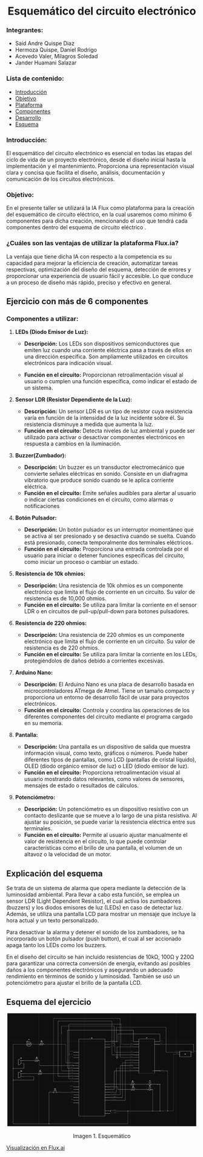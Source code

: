 # <h1 align= "center"> **Esquemático del circuito electrónico**</h1>

### Integrantes:
* Said Andre Quispe Diaz
* Hermoza Quispe, Daniel Rodrigo
* Acevedo Valer, Milagros Soledad
* Jander Huamani Salazar
### Lista de contenido:
* [Introducción](#introducción) 
* [Objetivo](#objetivo)
* [Plataforma](#¿cuáles-son-las-ventajas-de-utilizar-la-plataforma-fluxia)
* [Componentes](#componentes-a-utilizar)
* [Desarrollo](#explicación-del-esquema)
* [Esquema](#esquema-del-ejercicio)

### Introducción: 
  El esquemático del circuito electrónico es esencial en todas las etapas del ciclo de vida de un proyecto electrónico, desde el diseño inicial hasta la implementación y el mantenimiento. Proporciona una representación visual clara y concisa que facilita el diseño, análisis, documentación y comunicación de los circuitos electrónicos.
### Objetivo: 
En el presente taller se utilizará la IA Flux como plataforma para la creación del esquemático de circuito eléctrico, en la cual usaremos como mínimo 6 componentes para dicha creación, mencionando el uso que tendrá cada componentes dentro del esquema de circuito eléctrico .
### ¿Cuáles son las ventajas de utilizar la plataforma Flux.ia?
La ventaja que tiene dicha IA con respecto a la competencia es su capacidad para mejorar la eficiencia de creación, automatizar tareas respectivas, optimización del diseño del esquema, detección de errores y proporcionar una experiencia de usuario fácil y accesible. Lo que conduce a un proceso de diseño más rápido, preciso y efectivo en general. 

## Ejercicio con más de 6 componentes
### Componentes a utilizar:
1. **LEDs (Diodo Emisor de Luz):**  
    * **Descripción:** Los LEDs son dispositivos semiconductores que emiten luz cuando una corriente eléctrica pasa a través de ellos en una dirección específica. Son ampliamente utilizados en circuitos electrónicos para indicación visual.

    * **Función en el circuito:** Proporcionan retroalimentación visual al usuario o cumplen una función específica, como indicar el estado de un sistema.

2. **Sensor LDR (Resistor Dependiente de la Luz):** 
    * **Descripción:** Un sensor LDR es un tipo de resistor cuya resistencia varía en función de la intensidad de la luz incidente sobre él. Su resistencia disminuye a medida que aumenta la luz.
    * **Función en el circuito:** Detecta niveles de luz ambiental y puede ser utilizado para activar o desactivar componentes electrónicos en respuesta a cambios en la iluminación.

3. **Buzzer(Zumbador):** 
    * **Descripción:** Un buzzer es un transductor electromecánico que convierte señales eléctricas en sonido. Consiste en un diafragma vibratorio que produce sonido cuando se le aplica corriente eléctrica.
    * **Función en el circuito:** Emite señales audibles para alertar al usuario o indicar ciertas condiciones en el circuito, como alarmas o notificaciones

4. **Botón Pulsador:**
    * **Descripción:** Un botón pulsador es un interruptor momentáneo que se activa al ser presionado y se desactiva cuando se suelta. Cuando está presionado, conecta temporalmente dos terminales eléctricos.
    * **Función en el circuito:** Proporciona una entrada controlada por el usuario para iniciar o detener funciones específicas del circuito, como iniciar un proceso o cambiar un estado.
5. **Resistencia de 10k ohmios:**
    * **Descripción:** Una resistencia de 10k ohmios es un componente electrónico que limita el flujo de corriente en un circuito. Su valor de resistencia es de 10,000 ohmios.
    * **Función en el circuito:** Se utiliza para limitar la corriente en el sensor LDR o en circuitos de pull-up/pull-down para botones pulsadores.
6. **Resistencia de 220 ohmios:**
    * **Descripción:** Una resistencia de 220 ohmios es un componente electrónico que limita el flujo de corriente en un circuito. Su valor de resistencia es de 220 ohmios.
    * **Función en el circuito:** Se utiliza para limitar la corriente en los LEDs, protegiéndolos de daños debido a corrientes excesivas.
7. **Arduino Nano:**
    * **Descripción:** El Arduino Nano es una placa de desarrollo basada en microcontroladores ATmega de Atmel. Tiene un tamaño compacto y proporciona un entorno de desarrollo fácil de usar para proyectos electrónicos.
    * **Función en el circuito:** Controla y coordina las operaciones de los diferentes componentes del circuito mediante el programa cargado en su memoria.
8. **Pantalla:**
    * **Descripción:** Una pantalla es un dispositivo de salida que muestra información visual, como texto, gráficos o números. Puede haber diferentes tipos de pantallas, como LCD (pantallas de cristal líquido), OLED (diodo orgánico emisor de luz) o LED (diodo emisor de luz).
    * **Función en el circuito:** Proporciona retroalimentación visual al usuario mostrando datos relevantes, como valores de sensores, mensajes de estado o resultados de cálculos.
9. **Potenciómetro:**
    * **Descripción:** Un potenciómetro es un dispositivo resistivo con un contacto deslizante que se mueve a lo largo de una pista resistiva. Al ajustar su posición, se puede variar la resistencia eléctrica entre sus terminales.
    * **Función en el circuito:** Permite al usuario ajustar manualmente el valor de resistencia en el circuito, lo que puede controlar características como el brillo de una pantalla, el volumen de un altavoz o la velocidad de un motor.


## **Explicación del esquema**
Se trata de un sistema de alarma que opera mediante la detección de la luminosidad ambiental. Para llevar a cabo esta función, se emplea un sensor LDR (Light Dependent Resistor), el cual activa los zumbadores (buzzers) y los diodos emisores de luz (LEDs) en caso de detectar luz. Además, se utiliza una pantalla LCD para mostrar un mensaje que incluye la hora actual y un texto personalizado.

Para desactivar la alarma y detener el sonido de los zumbadores, se ha incorporado un botón pulsador (push button), el cual al ser accionado apaga tanto los LEDs como los buzzers.

En el diseño del circuito se han incluido resistencias de 10kΩ, 100Ω y 220Ω para garantizar una correcta conversión de energía, evitando así posibles daños a los componentes electrónicos y asegurando un adecuado rendimiento en términos de sonido y luminosidad. También se usó un potenciómetro para ajustar el brillo de la pantalla LCD.

## Esquema del ejercicio
<p align= "center">
<img src="../../Imagenes/esquema.png" width="500" alt=""></p><p align= "center">Imagen 1. Esquemático </p>

[Visualización en Flux.ai](https://www.flux.ai/doncito/advanced-lime-warp-drive?editor=schematic)
